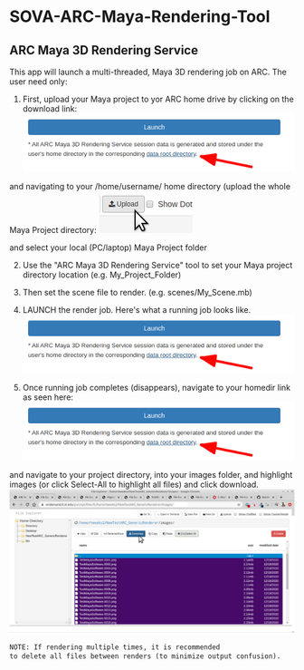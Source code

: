 # SOVA-ARC-Maya-Rendering-Tool

## ARC Maya 3D Rendering Service

This app will launch a multi-threaded, Maya 3D rendering job on ARC. The user need only:

1) First, upload your Maya project to yor ARC home drive by clicking on the download link:
![image of running job](misc/SOVA-ARC-Homedir.png)

and navigating to your /home/username/ home directory (upload the whole Maya Project directory:
![image of running job](misc/SOVA-ARC-Upload.png)

and select your local (PC/laptop) Maya Project folder

2) Use the "ARC Maya 3D Rendering Service" tool to set your Maya project directory location (e.g. My_Project_Folder)

3) Then set the scene file to render. (e.g. scenes/My_Scene.mb)

4) LAUNCH the render job. Here's what a running job looks like. 
![image of running job](misc/SOVA-ARC-Homedir.png)

5) Once running job completes (disappears), navigate to your homedir link as seen here:
![image of download dir link](misc/SOVA-ARC-Homedir.png)

and navigate to your project directory, into your images folder, and highlight images (or click Select-All to highlight all files) and click download.
![image of download dir link](misc/SOVA-ARC-Download.png)

    NOTE: If rendering multiple times, it is recommended
    to delete all files between renders (to minimize output confusion).
